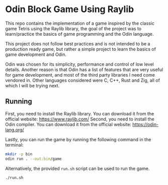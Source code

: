 # Odin Block Game Using Raylib

This repo contains the implementation of a game inspired by the classic game Tetris using the Raylib library,
the goal of the project was to learn/practice the basics of game programming and the Odin language.

This project does not follow best practices and is not intended to be a production ready game,
but rather a simple project to learn the basics of game development and Odin.

Odin was chosen for its simplicity, performance and control of low level details. Another reason is that Odin has a list
of features that are very useful for game development, and most of the third party libraries I need come vendored in.
Other languages considered were C, C++, Rust and Zig, all of which I will be trying next.

## Running

First, you need to install the Raylib library. You can download it from the official website: https://www.raylib.com/
Second, you need to install the Odin compiler. You can download it from the official website: https://odin-lang.org/

Lastly, you can run the game by running the following command in the terminal:

```bash
mkdir -p bin
odin run . --out:bin/game
```

Alternatively, the provided `run.sh` script can be used to run the game.

```bash
./run.sh
```
